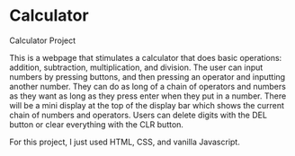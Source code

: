 # Calculator

Calculator Project

This is a webpage that stimulates a calculator that does basic operations: addition, subtraction, multiplication, and
division. The user can input numbers by pressing buttons, and then pressing an operator and inputting another number. They can
do as long of a chain of operators and numbers as they want as long as they press enter when they put in a number. There will be
a mini display at the top of the display bar which shows the current chain of numbers and operators. Users can delete digits with
the DEL button or clear everything with the CLR button.

For this project, I just used HTML, CSS, and vanilla Javascript.
 
